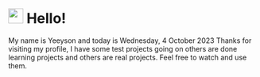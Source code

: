  <h1>
    <img src="https://emojis.slackmojis.com/emojis/images/1643510097/45343/hi.gif?1643510097" width="30"/> 
    Hello!
 </h1>
 <p>
    My name is Yeeyson and today is Wednesday, 4 October 2023
    Thanks for visiting my profile, I have some test projects going on others are done learning projects and others are real projects.
    Feel free to watch and use them.
 </p>